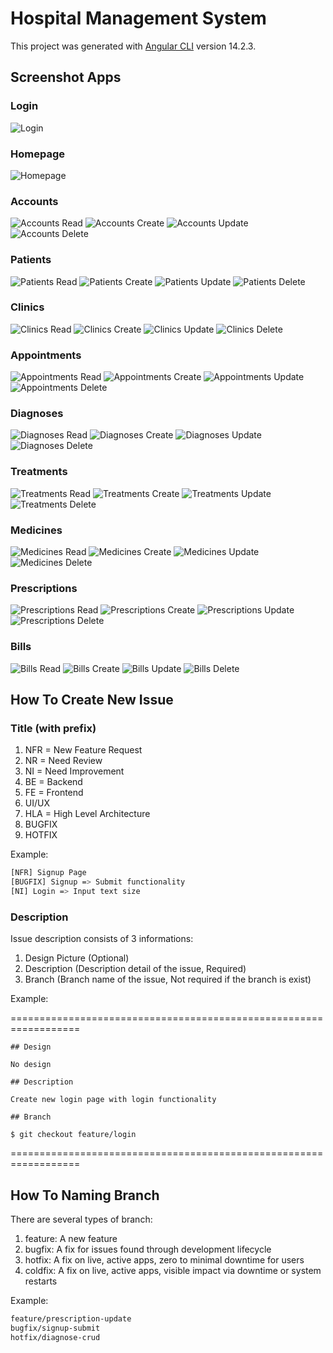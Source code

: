 # Hospital Management System

This project was generated with [Angular CLI](https://github.com/angular/angular-cli) version 14.2.3.

## Screenshot Apps

### Login

![Login](src/assets/screenshots/login-page.png)

### Homepage

![Homepage](src/assets/screenshots/homepage.png)

### Accounts

![Accounts Read](src/assets/screenshots/accounts-read.png)
![Accounts Create](src/assets/screenshots/accounts-create.png)
![Accounts Update](src/assets/screenshots/accounts-update.png)
![Accounts Delete](src/assets/screenshots/accounts-delete.png)

### Patients

![Patients Read](src/assets/screenshots/patients-read.png)
![Patients Create](src/assets/screenshots/patients-create.png)
![Patients Update](src/assets/screenshots/patients-update.png)
![Patients Delete](src/assets/screenshots/patients-delete.png)

### Clinics

![Clinics Read](src/assets/screenshots/clinics-read.png)
![Clinics Create](src/assets/screenshots/clinics-create.png)
![Clinics Update](src/assets/screenshots/clinics-update.png)
![Clinics Delete](src/assets/screenshots/clinics-delete.png)

### Appointments

![Appointments Read](src/assets/screenshots/appointments-read.png)
![Appointments Create](src/assets/screenshots/appointments-create.png)
![Appointments Update](src/assets/screenshots/appointments-update.png)
![Appointments Delete](src/assets/screenshots/appointments-delete.png)

### Diagnoses

![Diagnoses Read](src/assets/screenshots/diagnoses-read.png)
![Diagnoses Create](src/assets/screenshots/diagnoses-create.png)
![Diagnoses Update](src/assets/screenshots/diagnoses-update.png)
![Diagnoses Delete](src/assets/screenshots/diagnoses-delete.png)

### Treatments

![Treatments Read](src/assets/screenshots/treatments-read.png)
![Treatments Create](src/assets/screenshots/treatments-create.png)
![Treatments Update](src/assets/screenshots/treatments-update.png)
![Treatments Delete](src/assets/screenshots/treatments-delete.png)

### Medicines

![Medicines Read](src/assets/screenshots/medicines-read.png)
![Medicines Create](src/assets/screenshots/medicines-create.png)
![Medicines Update](src/assets/screenshots/medicines-update.png)
![Medicines Delete](src/assets/screenshots/medicines-delete.png)

### Prescriptions

![Prescriptions Read](src/assets/screenshots/prescriptions-read.png)
![Prescriptions Create](src/assets/screenshots/prescriptions-create.png)
![Prescriptions Update](src/assets/screenshots/prescriptions-update.png)
![Prescriptions Delete](src/assets/screenshots/prescriptions-delete.png)

### Bills

![Bills Read](src/assets/screenshots/bills-read.png)
![Bills Create](src/assets/screenshots/bills-create.png)
![Bills Update](src/assets/screenshots/bills-update.png)
![Bills Delete](src/assets/screenshots/bills-delete.png)

## How To Create New Issue

### Title (with prefix)

1. NFR = New Feature Request
2. NR = Need Review
3. NI = Need Improvement
4. BE = Backend
5. FE = Frontend
6. UI/UX
7. HLA = High Level Architecture
8. BUGFIX
9. HOTFIX

Example:

```bash
[NFR] Signup Page
[BUGFIX] Signup => Submit functionality
[NI] Login => Input text size
```

### Description

Issue description consists of 3 informations:

1. Design Picture (Optional)
2. Description (Description detail of the issue, Required)
3. Branch (Branch name of the issue, Not required if the branch is exist)

Example:

==================================================================

```text
## Design

No design

## Description

Create new login page with login functionality

## Branch

$ git checkout feature/login
```

==================================================================

## How To Naming Branch

There are several types of branch:

1. feature: A new feature
2. bugfix: A fix for issues found through development lifecycle
3. hotfix: A fix on live, active apps, zero to minimal downtime for users
4. coldfix: A fix on live, active apps, visible impact via downtime or system restarts

Example:

```bash
feature/prescription-update
bugfix/signup-submit
hotfix/diagnose-crud
```
